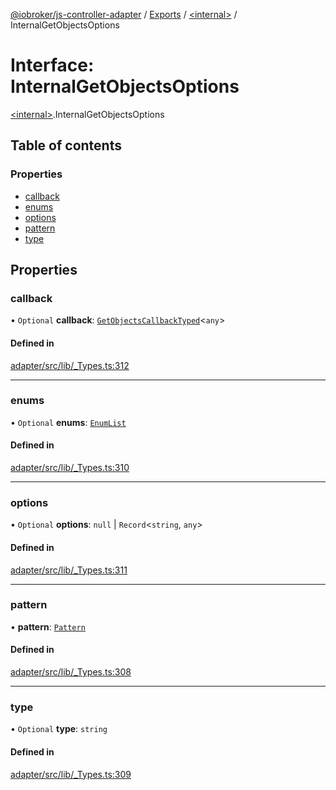 [@iobroker/js-controller-adapter](../README.md) / [Exports](../modules.md) / [\<internal\>](../modules/internal_.md) / InternalGetObjectsOptions

# Interface: InternalGetObjectsOptions

[\<internal\>](../modules/internal_.md).InternalGetObjectsOptions

## Table of contents

### Properties

- [callback](internal_.InternalGetObjectsOptions.md#callback)
- [enums](internal_.InternalGetObjectsOptions.md#enums)
- [options](internal_.InternalGetObjectsOptions.md#options)
- [pattern](internal_.InternalGetObjectsOptions.md#pattern)
- [type](internal_.InternalGetObjectsOptions.md#type)

## Properties

### callback

• `Optional` **callback**: [`GetObjectsCallbackTyped`](../modules/internal_.md#getobjectscallbacktyped)\<`any`\>

#### Defined in

[adapter/src/lib/_Types.ts:312](https://github.com/ioBroker/ioBroker.js-controller/blob/5b429316/packages/adapter/src/lib/_Types.ts#L312)

___

### enums

• `Optional` **enums**: [`EnumList`](../modules/internal_.md#enumlist)

#### Defined in

[adapter/src/lib/_Types.ts:310](https://github.com/ioBroker/ioBroker.js-controller/blob/5b429316/packages/adapter/src/lib/_Types.ts#L310)

___

### options

• `Optional` **options**: ``null`` \| `Record`\<`string`, `any`\>

#### Defined in

[adapter/src/lib/_Types.ts:311](https://github.com/ioBroker/ioBroker.js-controller/blob/5b429316/packages/adapter/src/lib/_Types.ts#L311)

___

### pattern

• **pattern**: [`Pattern`](../modules/internal_.md#pattern)

#### Defined in

[adapter/src/lib/_Types.ts:308](https://github.com/ioBroker/ioBroker.js-controller/blob/5b429316/packages/adapter/src/lib/_Types.ts#L308)

___

### type

• `Optional` **type**: `string`

#### Defined in

[adapter/src/lib/_Types.ts:309](https://github.com/ioBroker/ioBroker.js-controller/blob/5b429316/packages/adapter/src/lib/_Types.ts#L309)
